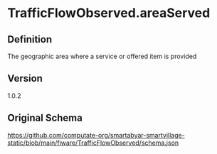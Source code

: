 # TrafficFlowObserved.areaServed

## Definition
The geographic area where a service or offered item is provided

## Version
1.0.2

## Original Schema
https://github.com/computate-org/smartabyar-smartvillage-static/blob/main/fiware/TrafficFlowObserved/schema.json
